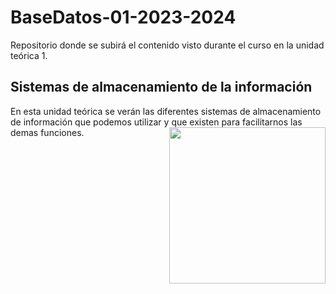 # BaseDatos-01-2023-2024
Repositorio donde se subirá el contenido visto durante el curso en la unidad teórica 1.

<h2>Sistemas de almacenamiento de la información</h2>
En esta unidad teórica se verán las diferentes sistemas de almacenamiento de información que podemos utilizar y que existen para facilitarnos las demas funciones.
<picture> <img align="right" src="https://github.com/7oSkaaa/7oSkaaa/blob/main/Images/Right_Side.gif?raw=true" width = 250px></picture>
